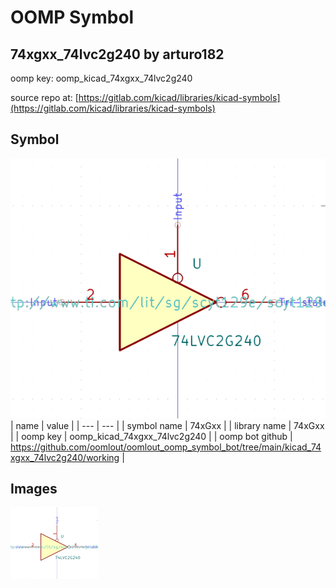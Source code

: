 # OOMP Symbol  
## 74xgxx_74lvc2g240  by arturo182  
  
oomp key: oomp_kicad_74xgxx_74lvc2g240  
  
source repo at: [https://gitlab.com/kicad/libraries/kicad-symbols](https://gitlab.com/kicad/libraries/kicad-symbols)  
## Symbol  
  
[![working.png](working_600.png)](working.png)  
| name | value | 
| --- | --- | 
| symbol name | 74xGxx | 
| library name | 74xGxx | 
| oomp key | oomp_kicad_74xgxx_74lvc2g240 | 
| oomp bot github | https://github.com/oomlout/oomlout_oomp_symbol_bot/tree/main/kicad_74xgxx_74lvc2g240/working | 
## Images  
  
[![working.png](working_140.png)](working.png)  
